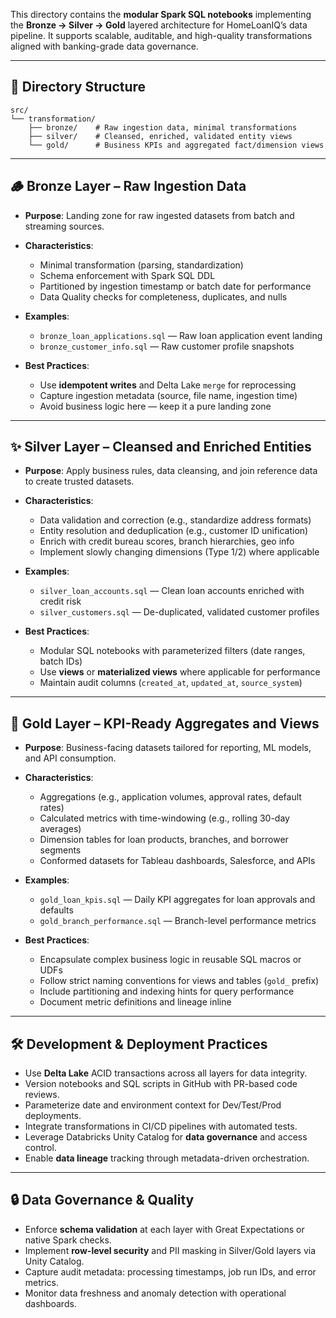 This directory contains the **modular Spark SQL notebooks** implementing the **Bronze → Silver → Gold** layered architecture for HomeLoanIQ’s data pipeline. It supports scalable, auditable, and high-quality transformations aligned with banking-grade data governance.

---

## 📁 Directory Structure

```plaintext
src/
└── transformation/
    ├── bronze/    # Raw ingestion data, minimal transformations
    ├── silver/    # Cleansed, enriched, validated entity views
    └── gold/      # Business KPIs and aggregated fact/dimension views
````

---

## 🪵 Bronze Layer – Raw Ingestion Data

* **Purpose**: Landing zone for raw ingested datasets from batch and streaming sources.
* **Characteristics**:

  * Minimal transformation (parsing, standardization)
  * Schema enforcement with Spark SQL DDL
  * Partitioned by ingestion timestamp or batch date for performance
  * Data Quality checks for completeness, duplicates, and nulls
* **Examples**:

  * `bronze_loan_applications.sql` — Raw loan application event landing
  * `bronze_customer_info.sql` — Raw customer profile snapshots
* **Best Practices**:

  * Use **idempotent writes** and Delta Lake `merge` for reprocessing
  * Capture ingestion metadata (source, file name, ingestion time)
  * Avoid business logic here — keep it a pure landing zone

---

## ✨ Silver Layer – Cleansed and Enriched Entities

* **Purpose**: Apply business rules, data cleansing, and join reference data to create trusted datasets.
* **Characteristics**:

  * Data validation and correction (e.g., standardize address formats)
  * Entity resolution and deduplication (e.g., customer ID unification)
  * Enrich with credit bureau scores, branch hierarchies, geo info
  * Implement slowly changing dimensions (Type 1/2) where applicable
* **Examples**:

  * `silver_loan_accounts.sql` — Clean loan accounts enriched with credit risk
  * `silver_customers.sql` — De-duplicated, validated customer profiles
* **Best Practices**:

  * Modular SQL notebooks with parameterized filters (date ranges, batch IDs)
  * Use **views** or **materialized views** where applicable for performance
  * Maintain audit columns (`created_at`, `updated_at`, `source_system`)

---

## 🏅 Gold Layer – KPI-Ready Aggregates and Views

* **Purpose**: Business-facing datasets tailored for reporting, ML models, and API consumption.
* **Characteristics**:

  * Aggregations (e.g., application volumes, approval rates, default rates)
  * Calculated metrics with time-windowing (e.g., rolling 30-day averages)
  * Dimension tables for loan products, branches, and borrower segments
  * Conformed datasets for Tableau dashboards, Salesforce, and APIs
* **Examples**:

  * `gold_loan_kpis.sql` — Daily KPI aggregates for loan approvals and defaults
  * `gold_branch_performance.sql` — Branch-level performance metrics
* **Best Practices**:

  * Encapsulate complex business logic in reusable SQL macros or UDFs
  * Follow strict naming conventions for views and tables (`gold_` prefix)
  * Include partitioning and indexing hints for query performance
  * Document metric definitions and lineage inline

---

## 🛠️ Development & Deployment Practices

* Use **Delta Lake** ACID transactions across all layers for data integrity.
* Version notebooks and SQL scripts in GitHub with PR-based code reviews.
* Parameterize date and environment context for Dev/Test/Prod deployments.
* Integrate transformations in CI/CD pipelines with automated tests.
* Leverage Databricks Unity Catalog for **data governance** and access control.
* Enable **data lineage** tracking through metadata-driven orchestration.

---

## 🔒 Data Governance & Quality

* Enforce **schema validation** at each layer with Great Expectations or native Spark checks.
* Implement **row-level security** and PII masking in Silver/Gold layers via Unity Catalog.
* Capture audit metadata: processing timestamps, job run IDs, and error metrics.
* Monitor data freshness and anomaly detection with operational dashboards.

